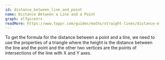 ```yaml
---
id: distance_between_line_and_point
name: Distance Between a Line and a Point
graph: elfgscenrs
readMore: https://www.toppr.com/guides/maths/straight-lines/distance-of-point-from-a-line/#:~:text=This%20line%20is%20represented%20by,and%20%E2%88%92C%2FB%20respectively.&text=NM%20%3D%20d%20%3D%20%7CAx1,2%20%2B%20B2)%C2%BD.
---
```


To get the formula for the distance between a point and a line, we need to use the properties of a triangle where the height is the distance between the line and the point and the other two vertices are the points of intersections of the line with X and Y axes.